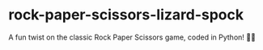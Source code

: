 # rock-paper-scissors-lizard-spock
A fun twist on the classic Rock Paper Scissors game, coded in Python! 🐍✨
